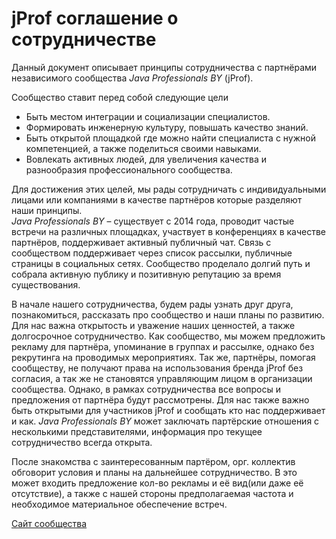 # jProf соглашение о сотрудничестве


Данный документ описывает принципы сотрудничества c партнёрами независимого сообщества *Java Professionals BY* (jProf).


Сообщество ставит перед собой следующие цели
* Быть местом интеграции и социализации специалистов.
* Формировать инженерную культуру, повышать качество знаний.
* Быть открытой площадкой где можно найти специалиста с нужной компетенцией, а также поделиться своими навыками.
* Вовлекать активных людей, для увеличения качества и разнообразия профессионального сообщества.


Для достижения этих целей, мы рады сотрудничать с индивидуальными лицами или компаниями в качестве партнёров которые разделяют наши принципы.  
*Java Professionals BY* – существует с 2014 года, проводит частые встречи на различных площадках, участвует в конференциях в качестве партнёров, поддерживает активный публичный чат. Связь с сообществом поддерживает через список рассылки, публичные страницы в социальных сетях. Сообщество проделало долгий путь и собрала активную публику и позитивную репутацию за время существования.


В начале нашего сотрудничества, будем рады узнать друг друга, познакомиться, рассказать про сообщество и наши планы по развитию. Для нас важна открытость и уважение наших ценностей, а также долгосрочное сотрудничество. Как сообщество, мы можем предложить рекламу для партнёра, упоминание в группах и рассылке, однако без рекрутинга на проводимых мероприятиях. Так же, партнёры, помогая сообществу, не получают права на использования бренда jProf без согласия, а так же не становятся управляющим лицом в организации сообщества. Однако, в рамках сотрудничества все вопросы и предложения от партнёра будут рассмотрены. Для нас также важно быть открытыми для участников jProf и сообщать кто нас поддерживает и как. *Java Professionals BY* может заключать партёрские отношения с несколькими представителями, информация про текущее сотрудничество всегда открыта.


После знакомства с заинтересованным партёром, орг. коллектив обговорит условия и планы на дальнейшее сотрудничество. В это может входить предложение кол-во рекламы и её вид(или даже её отсутствие), а также с нашей стороны предполагаемая частота и необходимое материальное обеспечение встреч.


[Сайт сообщества](http://jprof.by)  
